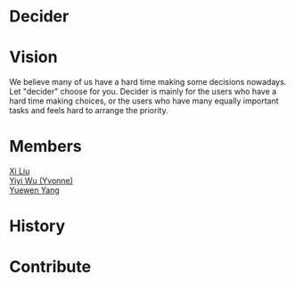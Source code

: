 # Decider

# Vision
We believe many of us have a hard time making some decisions nowadays. Let "decider" choose for you.
Decider is mainly for the users who have a hard time making choices, or the users who have many equally important tasks and feels hard to arrange the priority.

# Members
[Xi Liu](https://github.com/xi-liu-cs)</br>
[Yiyi Wu (Yvonne)](https://github.com/Yvonne511)</br>
[Yuewen Yang](https://github.com/kapa-moon)</br>

# History

# Contribute
